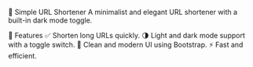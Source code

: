🔗 Simple URL Shortener
A minimalist and elegant URL shortener with a built-in dark mode toggle.

🚀 Features
✅ Shorten long URLs quickly.
🌗 Light and dark mode support with a toggle switch.
🎨 Clean and modern UI using Bootstrap.
⚡ Fast and efficient.
